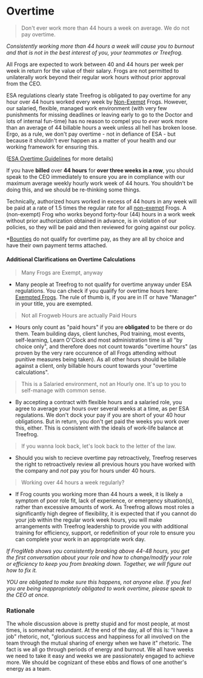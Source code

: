 # Overtime

> Don't ever work more than 44 hours a week on average. We do not pay overtime.

*Consistently working more than 44 hours a week will cause you to burnout and that is not in the best interest of you, your teammates or Treefrog.*

All Frogs are expected to work between 40 and 44 hours per week per week in return for the value of their salary.  Frogs are not permitted to unilaterally work beyond their regular work hours without prior approval from the CEO. 

ESA regulations clearly state Treefrog is obligated to pay overtime for any hour over 44 hours worked every week by [Non-Exempt](Manual/Exempted.md) Frogs. However, our salaried, flexible, managed work environment (with very few punishments for missing deadlines or leaving early to go to the Doctor and lots of internal fun-time) has no reason to compel you to *ever* work more than an average of 44 billable hours a week unless all hell has broken loose. Ergo, as a rule, we don't pay overtime - not in defiance of ESA - but because it shouldn't ever happen as a matter of your health and our working framework for ensuring this.

([ESA Overtime Guidelines](https://www.labour.gov.on.ca/english/es/pubs/guide/overtime.php) for more details)

If you have **billed** over **44 hours** for **over three weeks in a row**, you should speak to the CEO immediately to ensure you are in compliance with our maximum average weekly hourly work week of 44 hours. You shouldn't be doing this, and we should be re-thinking some things.

Technically, authorized hours worked in excess of 44 hours in any week will be paid at a rate of 1.5 times the regular rate for all [non-exempt](Manual/Exempted.md) Frogs.  A (non-exempt) Frog who works beyond forty-four (44) hours in a work week without prior authorization obtained in advance, is in violation of our policies, so they will be paid and then reviewed for going against our policy.

*[Bounties](Manual/Boutnies.md) do not qualify for overtime pay, as they are all by choice and have their own payment terms attached.

#### Additional Clarifications on Overtime Calculations

> Many Frogs are Exempt, anyway

- Many people at Treefrog to not qualify for overtime anyway under ESA regulations. You can check if you qualify for overtime hours here: [Exempted Frogs](Manual/Exempt.md). The rule of thumb is, if you are in IT or have "Manager" in your title, you are exempted.

> Not all Frogweb Hours are actually Paid Hours

- Hours only count as "paid hours" if you are **obligated** to be there or do them. Team building days, client lunches, Pod training, most events, self-learning, Learn O'Clock and most administration time is all "by choice only", and therefore does not count towards "overtime hours" (as proven by the very rare occurence of all Frogs attending without punitive measures being taken). As all other hours should be billable against a client, only billable hours count towards your "overtime calculations".

> This is a Salaried environment, not an Hourly one. It's up to you to self-manage with common sense.

- By accepting a contract with flexible hours and a salaried role, you agree to average your hours over several weeks at a time, as per ESA regulations. We don't dock your pay if you are short of your 40 hour obligations. But in return, you don't get paid the weeks you work over this, either. This is consistent with the ideals of work-life balance at Treefrog.

> If you wanna look back, let's look back to the letter of the law.

- Should you wish to recieve overtime pay retroactively, Treefrog reserves the right to retroactively review all previous hours you have worked with the company and *not* pay you for hours under 40 hours.

> Working over 44 hours a week regularly? 

- If Frog counts you working more than 44 hours a week, it is likely a symptom of poor role fit, lack of experience, or emergency situation(s), rather than excessive amounts of work. As Treefrog allows most roles a significantly high degree of flexibility, it is expected that if you cannot do your job within the regular work week hours, you will make arrangements with Treefrog leadership to provide you with additional training for efficiency, support, or redefinition of your role to ensure you can complete your work in an appropriate work day.

*If FrogWeb shows you consistently breaking above 44-48 hours, you get the first conversation about your role and how to change/modify your role or efficiency to keep you from breaking down. Together, we will figure out how to fix it.*

*YOU are obligated to make sure this happens, not anyone else. If you feel you are being inappropriately obligated to work overtime, please speak to the CEO at once.*

### Rationale

The whole discussion above is pretty stupid and for most people, at most times, is somewhat redundant. At the end of the day, all of this is: "I have a job" rhetoric, not, "glorious success and happiness for all involved on the team through the mutual sharing of energy when we have it" rhetoric. The fact is we all go through periods of energy and burnout. We all have weeks we need to take it easy and weeks we are passionately engaged to achieve more. We should be cognizant of these ebbs and flows of one another's energy as a team.
